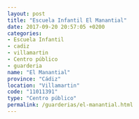 ```yaml
---
layout: post
title: "Escuela Infantil El Manantial"
date: 2017-09-20 20:57:05 +0200
categories:
- Escuela Infantil
- cadiz
- villamartin
- Centro público
- guarderia
name: "El Manantial"
province: "Cádiz"
location: "Villamartin"
code: "11011391"
type: "Centro público"
permalink: /guarderias/el-manantial.html
---
```

